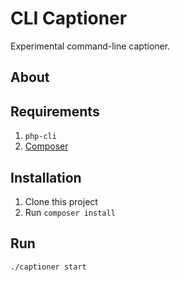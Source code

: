 # CLI Captioner

Experimental command-line captioner.

## About


## Requirements

1. `php-cli`
2. [Composer](https://getcomposer.org)

## Installation

1. Clone this project
2. Run `composer install`

## Run

`./captioner start`